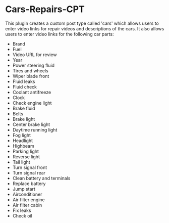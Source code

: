 # Cars-Repairs-CPT

This plugin creates a custom post type called 'cars' which allows users to enter video links for repair videos and descriptions of the cars. It also allows users to enter video links for the following car parts: 

* Brand 
* Fuel 
* Video URL for review 
* Year 
* Power steering fluid 
* Tires and wheels 
* Wiper blade front 
* Fluid leaks 
* Fluid check 
* Coolant antifreeze 
* Clock 
* Check engine light 
* Brake fluid 
* Belts 
* Brake light 
* Center brake light 
* Daytime running light 
* Fog light 
* Headlight 
* Highbeam 
* Parking light 
* Reverse light 
* Tail light 
* Turn signal front 
* Turn signal rear 
* Clean battery and terminals 
* Replace battery 
* Jump start 
* Airconditioner 
* Air filter engine 
* Air filter cabin 
* Fix leaks 
* Check oil
